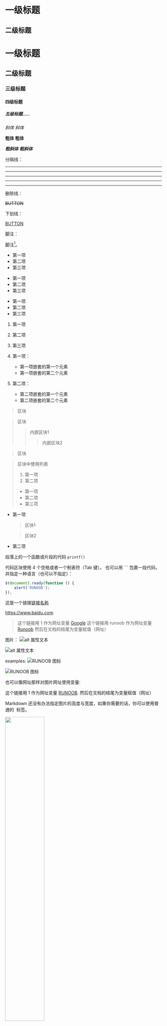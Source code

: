 一级标题
========

二级标题
--------

# 一级标题

## 二级标题

### 三级标题

#### 四级标题

##### 五级标题.....

*斜体*
_斜体_

**粗体**
__粗体__

***粗斜体***
___粗斜体___

分隔线：
***
---

* * *
- - -

******

删除线：

~~BUTTON~~

下划线：

<u>BUTTON</u>

脚注：

脚注[^RUNOOB]。

[^RUNOOB]: 这是脚注！


* 第一项
* 第二项
* 第三项

+ 第一项
+ 第二项
+ 第三项


- 第一项
- 第二项
- 第三项

1. 第一项
2. 第二项
3. 第三项

1. 第一项：
    - 第一项嵌套的第一个元素
    - 第一项嵌套的第二个元素
2. 第二项：
    - 第二项嵌套的第一个元素
    - 第二项嵌套的第二个元素

> 区块

> 区块
>> 内嵌区块1
>>> 内嵌区块2

>区块

> 区块中使用列表
> 1. 第一项
> 2. 第二项
> + 第一项
> + 第二项
> + 第三项

* 第一项
    > 区块1

    > 区块2
* 第二项

段落上的一个函数或片段的代码 `printf()`

代码区块使用 4 个空格或者一个制表符（Tab 键）。
也可以用 ``` 包裹一段代码，并指定一种语言（也可以不指定）：
```javascript
$(document).ready(function () {
    alert('RUNOOB');
});
```
这是一个链接[链接名称](https://www.baidu.com)

<https://www.baidu.com>

>这个链接用 1 作为网址变量 [Google][1]
>这个链接用 runoob 作为网址变量 [Runoob][runoob]
>然后在文档的结尾为变量赋值（网址）
>> [1]: http://www.google.com/
>> [runoob]: http://www.runoob.com/

图片：
![alt 属性文本](图片地址)

![alt 属性文本](图片地址 "可选标题")

examples:
![RUNOOB 图标](http://static.runoob.com/images/runoob-logo.png)

![RUNOOB 图标](http://static.runoob.com/images/runoob-logo.png "RUNOOB")

也可以像网址那样对图片网址使用变量:

这个链接用 1 作为网址变量 [RUNOOB][1].
然后在文档的结尾为变量赋值（网址）

[1]: http://static.runoob.com/images/runoob-logo.png

Markdown 还没有办法指定图片的高度与宽度，如果你需要的话，你可以使用普通的 <img> 标签。

<img src="http://static.runoob.com/images/runoob-logo.png" width="50%">

Markdown 制作表格使用 | 来分隔不同的单元格，使用 - 来分隔表头和其他行。

|  表头   | 表头  |
| -----  | ----  |
| 单元格  | 单元格 |
| 单元格  | 单元格 |

我们可以设置表格的对齐方式：
> -: 设置内容和标题栏居右对齐。

>:- 设置内容和标题栏居左对齐。

>:-: 设置内容和标题栏居中对齐。

examples:
| 左对齐 | 右对齐 | 居中对齐 |
| :-----| ----: | :----: |
| 单元格 | 单元格 | 单元格 |
| 单元格 | 单元格 | 单元格 |



不在 Markdown 涵盖范围之内的标签，都可以直接在文档里面用 HTML 撰写。

> 使用 <kbd>Ctrl</kbd>+<kbd>Alt</kbd>+<kbd>Del</kbd> 重启电脑

## Markdown 使用了很多特殊符号来表示特定的意义，如果需要显示特定的符号则需要使用转义字符，Markdown 使用反斜杠转义特殊字符

**文本加粗**

\*\* 正常显示星号 \*\*


* Markdown Preview Enhanced 使用 KaTeX 或者 MathJax 来渲染数学表达式。

* KaTeX 拥有比 MathJax 更快的性能，但是它却少了很多 MathJax 拥有的特性。你可以查看 KaTeX supported functions/symbols 来了解 KaTeX 支持那些符号和函数。

* 默认下的分隔符：

> \$...\$ 或者 \(...\) 中的数学表达式将会在行内显示。

> \$$...\$$ 或者 \[...\] 或者 ```math 中的数学表达式将会在块内显示。

> $$
\begin{Bmatrix}
   a & b \\
   c & d
\end{Bmatrix}
$$

> $$
\begin{CD}
   A @>a>> B \\
@VbVV @AAcA \\
   C @= D
\end{CD}
$$


* typora 画流程图、时序图(顺序图)、甘特图
复制以下代码使用 typora 的源码模式粘贴到编辑器中查看效果：
1、横向流程图源码格式：

```mermaid
graph LR
A[方形] -->B(圆角)
    B --> C{条件a}
    C -->|a=1| D[结果1]
    C -->|a=2| E[结果2]
    F[横向流程图]
```
2、竖向流程图源码格式：

```mermaid
graph TD
A[方形] --> B(圆角)
    B --> C{条件a}
    C --> |a=1| D[结果1]
    C --> |a=2| E[结果2]
    F[竖向流程图]
```
3、标准流程图源码格式：

```flow
st=>start: 开始框
op=>operation: 处理框
cond=>condition: 判断框(是或否?)
sub1=>subroutine: 子流程
io=>inputoutput: 输入输出框
e=>end: 结束框
st->op->cond
cond(yes)->io->e
cond(no)->sub1(right)->op
```
4、标准流程图源码格式（横向）：

```flow
st=>start: 开始框
op=>operation: 处理框
cond=>condition: 判断框(是或否?)
sub1=>subroutine: 子流程
io=>inputoutput: 输入输出框
e=>end: 结束框
st(right)->op(right)->cond
cond(yes)->io(bottom)->e
cond(no)->sub1(right)->op
```
5、UML时序图源码样例：

```sequence
对象A->对象B: 对象B你好吗?（请求）
Note right of 对象B: 对象B的描述
Note left of 对象A: 对象A的描述(提示)
对象B-->对象A: 我很好(响应)
对象A->对象B: 你真的好吗？
```
6、UML时序图源码复杂样例：

```sequence
Title: 标题：复杂使用
对象A->对象B: 对象B你好吗?（请求）
Note right of 对象B: 对象B的描述
Note left of 对象A: 对象A的描述(提示)
对象B-->对象A: 我很好(响应)
对象B->小三: 你好吗
小三-->>对象A: 对象B找我了
对象A->对象B: 你真的好吗？
Note over 小三,对象B: 我们是朋友
participant C
Note right of C: 没人陪我玩
```
7、UML标准时序图样例：

```mermaid
%% 时序图例子,-> 直线，-->虚线，->>实线箭头
  sequenceDiagram
    participant 张三
    participant 李四
    张三->王五: 王五你好吗？
    loop 健康检查
        王五->王五: 与疾病战斗
    end
    Note right of 王五: 合理 食物 <br/>看医生...
    李四-->>张三: 很好!
    王五->李四: 你怎么样?
    李四-->王五: 很好!
```
8、甘特图样例：

```mermaid
%% 语法示例
        gantt
        dateFormat  YYYY-MM-DD
        title 软件开发甘特图
        section 设计
        需求                      :done,    des1, 2014-01-06,2014-01-08
        原型                      :active,  des2, 2014-01-09, 3d
        UI设计                     :         des3, after des2, 5d
    未来任务                     :         des4, after des3, 5d
        section 开发
        学习准备理解需求                      :crit, done, 2014-01-06,24h
        设计框架                             :crit, done, after des2, 2d
        开发                                 :crit, active, 3d
        未来任务                              :crit, 5d
        耍                                   :2d
        section 测试
        功能测试                              :active, a1, after des3, 3d
        压力测试                               :after a1  , 20h
        测试报告                               : 48h
```

